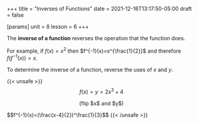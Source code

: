 +++
title = "Inverses of Functions"
date = 2021-12-16T13:17:50-05:00
draft = false

[params]
unit = 8
lesson = 6
+++

The **inverse of a function** reverses the operation that the function does.

For example, if $f(x)=x^2$ then $f^{-1}(x)=x^{\frac{1}{2}}$ and therefore $f(f^{-1}(x))=x$.

To determine the inverse of a function, reverse the uses of $x$ and $y$.

{{< unsafe >}}
$$f(x)=y=2x^3+4$$
<p style="text-align: center;">(flip $x$ and $y$)</p>
$$f^{-1}(x)=(\frac{x-4}{2})^\frac{1}{3}$$
{{< /unsafe >}}
